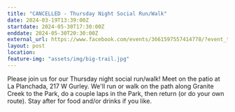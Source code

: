 ```yaml
---
title: "CANCELLED - Thursday Night Social Run/Walk"
date: 2024-03-19T13:39:00Z
startdate: 2024-05-30T17:30:00Z
enddate: 2024-05-30T20:30:00Z
external_url: https://www.facebook.com/events/3661597557414778/?event_time_id=3661597600748107
layout: post
location: 
feature-img: "assets/img/big-trail.jpg"
---
```


Please join us for our Thursday night social run/walk! Meet on the patio at La Planchada, 217 W Gurley.  We'll run or walk on the path along Granite Creek to the Park, do a couple laps in the Park, then return (or do your own route).  Stay after for food and/or drinks if you like.<br>
  <br>
  
